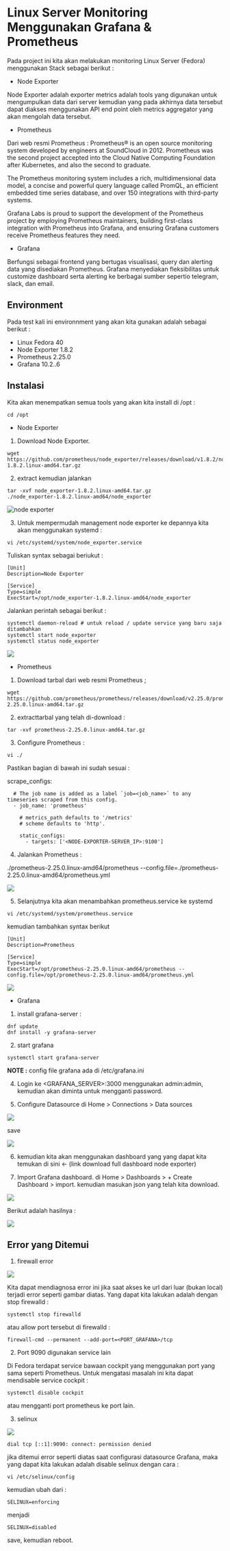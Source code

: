 # Linux Server Monitoring Menggunakan Grafana & Prometheus

Pada project ini kita akan melakukan monitoring Linux Server (Fedora) menggunakan Stack sebagai berikut :

- Node Exporter

Node Exporter adalah exporter metrics adalah tools yang digunakan untuk mengumpulkan data dari server kemudian yang pada akhirnya data tersebut dapat diakses menggunakan API end point oleh metrics aggregator yang akan mengolah data tersebut.

- Prometheus

Dari web resmi Prometheus : Prometheus® is an open source monitoring system developed by engineers at SoundCloud in 2012. Prometheus was the second project accepted into the Cloud Native Computing Foundation after Kubernetes, and also the second to graduate.

The Prometheus monitoring system includes a rich, multidimensional data model, a concise and powerful query language called PromQL, an efficient embedded time series database, and over 150 integrations with third-party systems.

Grafana Labs is proud to support the development of the Prometheus project by employing Prometheus maintainers, building first-class integration with Prometheus into Grafana, and ensuring Grafana customers receive Prometheus features they need.

- Grafana

Berfungsi sebagai frontend yang bertugas visualisasi, query dan alerting data yang disediakan Prometheus. Grafana menyediakan fleksibilitas untuk customize dashboard serta alerting ke berbagai sumber sepertio telegram, slack, dan email.

## Environment

Pada test kali ini environnment yang akan kita gunakan adalah sebagai berikut :

- Linux Fedora 40
- Node Exporter 1.8.2
- Prometheus 2.25.0
- Grafana 10.2..6

## Instalasi

Kita akan menempatkan semua tools yang akan kita install di /opt :
```
cd /opt
```
- Node Exporter

1. Download Node Exporter.
```
wget https://github.com/prometheus/node_exporter/releases/download/v1.8.2/node_exporter-1.8.2.linux-amd64.tar.gz 
```
2. extract kemudian jalankan
```
tar -xvf node_exporter-1.8.2.linux-amd64.tar.gz
./node_exporter-1.8.2.linux-amd64/node_exporter
```
![node exporter](./6.0.%20Node%20Exporter.png)

3. Untuk mempermudah management node exporter ke depannya kita akan menggunakan systemd :
```
vi /etc/systemd/system/node_exporter.service
```
Tuliskan syntax sebagai beriukut :
```
[Unit]
Description=Node Exporter

[Service]
Type=simple
ExecStart=/opt/node_exporter-1.8.2.linux-amd64/node_exporter                                                           
```
Jalankan perintah sebagai berikut :
```
systemctl daemon-reload # untuk reload / update service yang baru saja ditambahkan
systemctl start node_exporter
systemctl status node_exporter
```

![](./6.0.%20Node%20Exporter%20_%20systemctl.png)

- Prometheus

1. Download tarbal dari web resmi Prometheus ;

```
wget https://github.com/prometheus/prometheus/releases/download/v2.25.0/prometheus-2.25.0.linux-amd64.tar.gz
```

2. extracttarbal yang telah di-download :

```
tar -xvf prometheus-2.25.0.linux-amd64.tar.gz
```

3. Configure Prometheus :

```
vi ./
```

Pastikan bagian di bawah ini sudah sesuai :

scrape_configs:
```
  # The job name is added as a label `job=<job_name>` to any timeseries scraped from this config.
  - job_name: 'prometheus'

    # metrics_path defaults to '/metrics'
    # scheme defaults to 'http'.

    static_configs:
      - targets: ['<NODE-EXPORTER-SERVER_IP>:9100']
```

4. Jalankan Prometheus :

./prometheus-2.25.0.linux-amd64/prometheus --config.file=./prometheus-2.25.0.linux-amd64/prometheus.yml

![](./6.0.%20Prometheus%20.png)

5. Selanjutnya kita akan menambahkan prometheus.service ke systemd
```
vi /etc/systemd/system/prometheus.service
```
kemudian tambahkan syntax berikut
```
[Unit]
Description=Prometheus

[Service]
Type=simple
ExecStart=/opt/prometheus-2.25.0.linux-amd64/prometheus --config.file=/opt/prometheus-2.25.0.linux-amd64/prometheus.yml
```

![](./6.0.%20Prometheus%20_%20systemctl.png)

- Grafana

1. install grafana-server :
```
dnf update
dnf install -y grafana-server
```
2. start grafana
```
systemctl start grafana-server
```

__NOTE :__ config file grafana ada di /etc/grafana.ini

4. Login ke <GRAFANA_SERVER>:3000 menggunakan admin:admin, kemudian akan diminta untuk mengganti password.

5. Configure Datasource di Home > Connections > Data sources

![](./6.0.%20Grafana%20_%203.%20config%20datasource.png)

save

![](6.0.%20Grafana%20_%204.%20config%20save.png)

6. kemudian kita akan menggunakan dashboard yang yang dapat kita temukan di sini <- (link download full dashboard node exporter)

7. Import Grafana dashboard. di Home > Dashboards > + Create Dashboard > import. kemudian masukan json yang telah kita download.

![](./6.0.%20Grafana%20_%205.%20import%20dashboard.png)

Berikut adalah hasilnya :

![](./6.0.%20Grafana%20_%206.%20FINAL.png)

## Error yang Ditemui

1. firewall error

![](./6.1.%20ERR%20firewall.png)

Kita dapat mendiagnosa error ini jika saat akses ke url dari luar (bukan local) terjadi error seperti gambar diatas. Yang dapat kita lakukan adalah dengan stop firewalld :
```
systemctl stop firewalld
```
atau allow port tersebut di firewalld :
```
firewall-cmd --permanent --add-port=<PORT_GRAFANA>/tcp
```
2. Port 9090 digunakan service lain

Di Fedora terdapat service bawaan cockpit yang menggunakan port yang sama seperti Prometheus. Untuk mengatasi masalah ini kita dapat mendisable service cockpit :
```
systemctl disable cockpit
```
atau mengganti port prometheus ke port lain.

3. selinux

![](./6.1.%20ERR%20selinux.png)

```
dial tcp [::1]:9090: connect: permission denied 
```

jika ditemui error seperti diatas saat configurasi datasource Grafana, maka yang dapat kita lakukan adalah disable selinux dengan cara :
```
vi /etc/selinux/config
```
kemudian ubah dari :
```
SELINUX=enforcing
```
menjadi
```
SELINUX=disabled
```
save, kemudian reboot.
